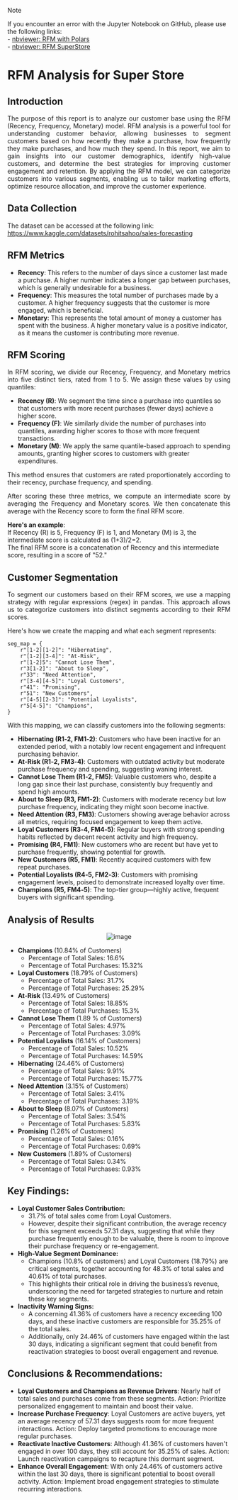 > [!NOTE]
> If you encounter an error with the Jupyter Notebook on GitHub, please use the following links:
> <br>- [nbviewer: RFM with Polars](https://nbviewer.org/github/Agungvpzz/RFM-Analysis-with-Polars/blob/main/RFM%20with%20Polars.ipynb)
> <br>- [nbviewer: RFM SuperStore](https://nbviewer.org/github/Agungvpzz/RFM-Analysis-with-Polars/blob/main/RFM%20SuperStore.ipynb)

# RFM Analysis for Super Store
## Introduction
<p align="justify">
  The purpose of this report is to analyze our customer base using the RFM (Recency, Frequency, Monetary) model. 
  RFM analysis is a powerful tool for understanding customer behavior, allowing businesses to segment customers based on how recently they make a purchase, 
  how frequently they make purchases, and how much they spend.
  In this report, we aim to gain insights into our customer demographics, identify high-value customers, 
  and determine the best strategies for improving customer engagement and retention. 
  By applying the RFM model, we can categorize customers into various segments, enabling us to tailor marketing efforts, optimize resource allocation, 
  and improve the customer experience.
</p>

## Data Collection
The dataset can be accessed at the following link:
https://www.kaggle.com/datasets/rohitsahoo/sales-forecasting

## RFM Metrics
- **Recency**: This refers to the number of days since a customer last made a purchase. A higher number indicates a longer gap between purchases, which is generally undesirable for a business.
- **Frequency**: This measures the total number of purchases made by a customer. A higher frequency suggests that the customer is more engaged, which is beneficial.
- **Monetary**: This represents the total amount of money a customer has spent with the business. A higher monetary value is a positive indicator, as it means the customer is contributing more revenue.


## RFM Scoring
<p align="justify">
In RFM scoring, we divide our Recency, Frequency, and Monetary metrics into five distinct tiers, rated from 1 to 5. We assign these values by using quantiles:
</p>

- **Recency (R)**: We segment the time since a purchase into quantiles so that customers with more recent purchases (fewer days) achieve a higher score.
- **Frequency (F)**: We similarly divide the number of purchases into quantiles, awarding higher scores to those with more frequent transactions.
- **Monetary (M)**: We apply the same quantile-based approach to spending amounts, granting higher scores to customers with greater expenditures.

<p align="justify">
This method ensures that customers are rated proportionately according to their recency, purchase frequency, and spending.
</p>

<p align="justify">
  After scoring these three metrics, we compute an intermediate score by averaging the Frequency and Monetary scores. 
  We then concatenate this average with the Recency score to form the final RFM score. 
</p>

**Here's an example**: <br>
If Recency (R) is 5, Frequency (F) is 1, and Monetary (M) is 3, the intermediate score is calculated as (1+3)/2=2. <br>
The final RFM score is a concatenation of Recency and this intermediate score, resulting in a score of "52."

## Customer Segmentation
<p align="justify">
  To segment our customers based on their RFM scores, we use a mapping strategy with regular expressions (regex) in pandas. 
  This approach allows us to categorize customers into distinct segments according to their RFM scores. 
</p>  
Here's how we create the mapping and what each segment represents:

```
seg_map = {
    r"[1-2][1-2]": "Hibernating",
    r"[1-2][3-4]": "At-Risk",
    r"[1-2]5": "Cannot Lose Them",
    r"3[1-2]": "About to Sleep",
    r"33": "Need Attention",
    r"[3-4][4-5]": "Loyal Customers",
    r"41": "Promising",
    r"51": "New Customers",
    r"[4-5][2-3]": "Potential Loyalists",
    r"5[4-5]": "Champions",
}
```

With this mapping, we can classify customers into the following segments:
- **Hibernating (R1‑2, FM1‑2)**: Customers who have been inactive for an extended period, with a notably low recent engagement and infrequent purchasing behavior.
- **At-Risk (R1‑2, FM3‑4)**: Customers with outdated activity but moderate purchase frequency and spending, suggesting waning interest.
- **Cannot Lose Them (R1‑2, FM5)**: Valuable customers who, despite a long gap since their last purchase, consistently buy frequently and spend high amounts.
- **About to Sleep (R3, FM1‑2)**: Customers with moderate recency but low purchase frequency, indicating they might soon become inactive.
- **Need Attention (R3, FM3)**: Customers showing average behavior across all metrics, requiring focused engagement to keep them active.
- **Loyal Customers (R3‑4, FM4‑5)**: Regular buyers with strong spending habits reflected by decent recent activity and high frequency.
- **Promising (R4, FM1)**: New customers who are recent but have yet to purchase frequently, showing potential for growth.
- **New Customers (R5, FM1)**: Recently acquired customers with few repeat purchases.
- **Potential Loyalists (R4‑5, FM2‑3)**: Customers with promising engagement levels, poised to demonstrate increased loyalty over time.
- **Champions (R5, FM4‑5)**: The top-tier group—highly active, frequent buyers with significant spending.

## Analysis of Results
<div align="center">
  
  ![image](https://github.com/user-attachments/assets/674ac96e-875b-4f16-9ffe-53423ab8b3e4)
</div>

- **Champions** (10.84% of Customers)
  - Percentage of Total Sales: 16.6%
  - Percentage of Total Purchases: 15.32%
- **Loyal Customers** (18.79% of Customers)
  - Percentage of Total Sales: 31.7%
  - Percentage of Total Purchases: 25.29%
- **At-Risk** (13.49% of Customers)
  - Percentage of Total Sales: 18.85%
  - Percentage of Total Purchases: 15.3%
- **Cannot Lose Them** (1.89 % of Customers)
  - Percentage of Total Sales: 4.97%
  - Percentage of Total Purchases: 3.09%
- **Potential Loyalists** (16.14% of Customers)
  - Percentage of Total Sales: 10.52%
  - Percentage of Total Purchases: 14.59%
- **Hibernating** (24.46% of Customers)
  - Percentage of Total Sales: 9.91%
  - Percentage of Total Purchases: 15.77%
- **Need Attention** (3.15% of Customers)
  - Percentage of Total Sales: 3.41%
  - Percentage of Total Purchases: 3.19%
- **About to Sleep** (8.07% of Customers)
  - Percentage of Total Sales: 3.54%
  - Percentage of Total Purchases: 5.83%
- **Promising** (1.26% of Customers)
  - Percentage of Total Sales: 0.16%
  - Percentage of Total Purchases: 0.69%
- **New Customers** (1.89% of Customers)
  - Percentage of Total Sales: 0.34%
  - Percentage of Total Purchases: 0.93%

## Key Findings:
- **Loyal Customer Sales Contribution:**
  - 31.7% of total sales come from Loyal Customers.
  - However, despite their significant contribution, the average recency for this segment exceeds 57.31 days, suggesting that while they purchase frequently enough to be valuable, there is room to improve their purchase frequency or re-engagement.
- **High-Value Segment Dominance:**
  - Champions (10.8% of customers) and Loyal Customers (18.79%) are critical segments, together accounting for 48.3% of total sales and 40.61% of total purchases.
  - This highlights their critical role in driving the business’s revenue, underscoring the need for targeted strategies to nurture and retain these key segments.
- **Inactivity Warning Signs:**
  - A concerning 41.36% of customers have a recency exceeding 100 days, and these inactive customers are responsible for 35.25% of the total sales.
  - Additionally, only 24.46% of customers have engaged within the last 30 days, indicating a significant segment that could benefit from reactivation strategies to boost overall engagement and revenue.

## Conclusions & Recommendations:
- **Loyal Customers and Champions as Revenue Drivers**: Nearly half of total sales and purchases come from these segments. Action: Prioritize personalized engagement to maintain and boost their value.
- **Increase Purchase Frequency**: Loyal Customers are active buyers, yet an average recency of 57.31 days suggests room for more frequent interactions. Action: Deploy targeted promotions to encourage more regular purchases.
- **Reactivate Inactive Customers**: Although 41.36% of customers haven't engaged in over 100 days, they still account for 35.25% of sales. Action: Launch reactivation campaigns to recapture this dormant segment.
- **Enhance Overall Engagement**: With only 24.46% of customers active within the last 30 days, there is significant potential to boost overall activity. Action: Implement broad engagement strategies to stimulate recurring interactions.

